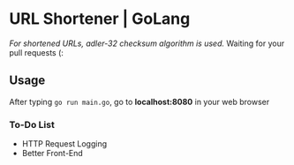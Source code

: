 # URL Shortener | GoLang

_For shortened URLs, adler-32 checksum algorithm is used._
Waiting for your pull requests (:

## Usage
After typing ```go run main.go```,
go to __localhost:8080__ in your web browser

### To-Do List
- HTTP Request Logging
- Better Front-End




